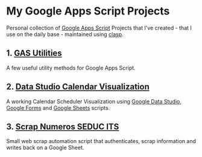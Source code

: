 # My Google Apps Script Projects

Personal collection of [Google Apps Script](https://developers.google.com/apps-script/) Projects that I've created - that I use on the daily base - maintained using [clasp](https://github.com/google/clasp).

## 1. [GAS Utilities](/gas-utilities)

A few useful utility methods for Google Apps Script.

## 2. [Data Studio Calendar Visualization](/datastudio-calendar-visualization)

A working Calendar Scheduler Visualization using [Google Data Studio](https://datastudio.google.com/overview/), [Google Forms](https://www.google.com/forms/about/) and [Google Sheets](https://www.google.com/sheets/about/) scripts.

## 3. [Scrap Numeros SEDUC ITS](/scrap-numeros-seduc-its)

Small web scrap automation script that authenticates, scrap information and writes back on a Google Sheet.
